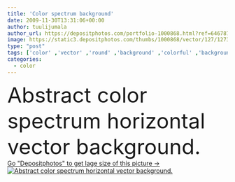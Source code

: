 ```yaml
---
title: 'Color spectrum background'
date: 2009-11-30T13:31:06+00:00
author: tuulijumala
author_url: https://depositphotos.com/portfolio-1000868.html?ref=64678756
image: https://static3.depositphotos.com/thumbs/1000868/vector/127/1273663/api_thumb_450.jpg?forcejpeg=true
type: "post"
tags: ['color' ,'vector' ,'round' ,'background' ,'colorful' ,'backgrounds' ,'horizontal' ,'curve' ,'colored' ,'illustration' ,'design' ,'paper' ,'multi' ,'bright' ,'joy' ,'abstract' ,'colourful' ,'crumpled' ,'paint' ,'rainbow' ,'backdrop' ,'creative' ,'effect' ,'clear' ,'tile' ,'clean' ,'copyspace' ,'simple' ,'dance' ,'template' ,'geometric' ,'mosaic' ,'spectrum' ,'iris' ,'rumpled' ,'blocks' ,'varicolored' ,'de' ,'folds' ,'fond' ,'pano' ,'jammed' ,'Colores' ,'fondo' ,'colorido' ,'arco' ,'fundo' ,'Couleur' ,'arcobaleno' ,'Радуга' ]
categories: 
  - color
---
```

<div aling="center">
            <font size="60"> Abstract color spectrum horizontal vector background.</font>   
</div>
<div>
    <a href='https://static3.depositphotos.com/thumbs/1000868/vector/127/1273663/api_thumb_450.jpg?forcejpeg=true?ref=64678756' target=_blank > Go "Depositphotos" to get lage size of this picture ->
        <img href='https://static3.depositphotos.com/thumbs/1000868/vector/127/1273663/api_thumb_450.jpg?forcejpeg=true?ref=64678756' src='https://static3.depositphotos.com/1000868/127/v/950/depositphotos_1273663-stock-illustration-color-spectrum-background.jpg?forcejpeg=true' alt='Abstract color spectrum horizontal vector background.' >
    </a>
</div>
